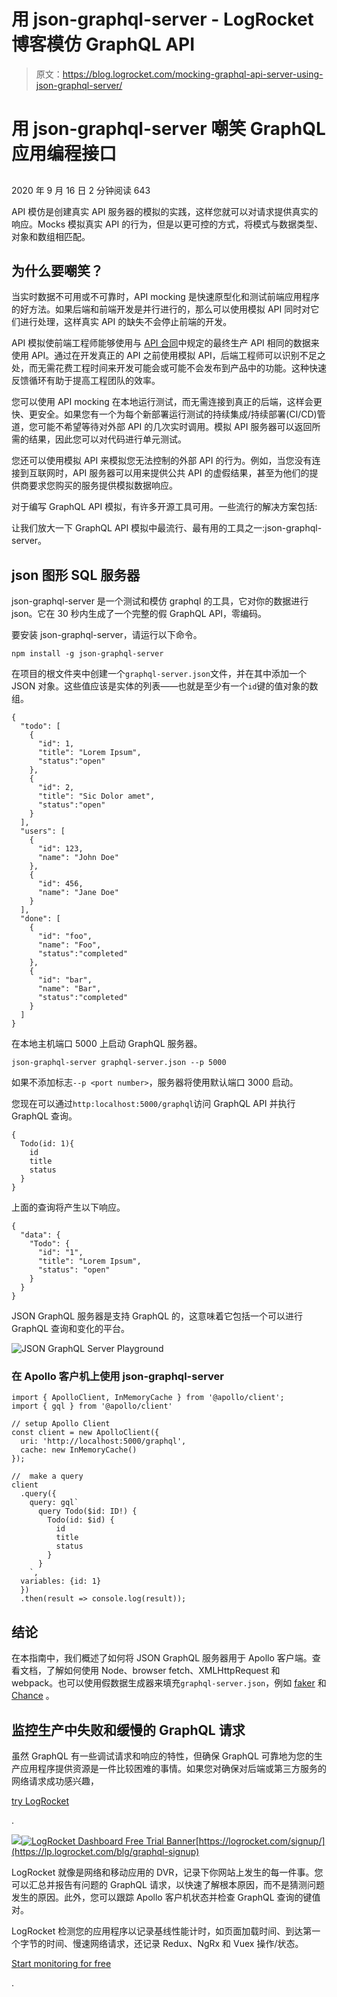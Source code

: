 # 用 json-graphql-server - LogRocket 博客模仿 GraphQL API

> 原文：<https://blog.logrocket.com/mocking-graphql-api-server-using-json-graphql-server/>

# 用 json-graphql-server 嘲笑 GraphQL 应用编程接口

## 

2020 年 9 月 16 日 2 分钟阅读 643

API 模仿是创建真实 API 服务器的模拟的实践，这样您就可以对请求提供真实的响应。Mocks 模拟真实 API 的行为，但是以更可控的方式，将模式与数据类型、对象和数组相匹配。

## 为什么要嘲笑？

当实时数据不可用或不可靠时，API mocking 是快速原型化和测试前端应用程序的好方法。如果后端和前端开发是并行进行的，那么可以使用模拟 API 同时对它们进行处理，这样真实 API 的缺失不会停止前端的开发。

API 模拟使前端工程师能够使用与 [API 合同](https://www.quora.com/What-is-an-API-contract-and-who-should-create-it-when-building-a-set-of-APIs)中规定的最终生产 API 相同的数据来使用 API。通过在开发真正的 API 之前使用模拟 API，后端工程师可以识别不足之处，而无需花费工程时间来开发可能会或可能不会发布到产品中的功能。这种快速反馈循环有助于提高工程团队的效率。

您可以使用 API mocking 在本地运行测试，而无需连接到真正的后端，这样会更快、更安全。如果您有一个为每个新部署运行测试的持续集成/持续部署(CI/CD)管道，您可能不希望等待对外部 API 的几次实时调用。模拟 API 服务器可以返回所需的结果，因此您可以对代码进行单元测试。

您还可以使用模拟 API 来模拟您无法控制的外部 API 的行为。例如，当您没有连接到互联网时，API 服务器可以用来提供公共 API 的虚假结果，甚至为他们的提供商要求您购买的服务提供模拟数据响应。

对于编写 GraphQL API 模拟，有许多开源工具可用。一些流行的解决方案包括:

让我们放大一下 GraphQL API 模拟中最流行、最有用的工具之一:json-graphql-server。

## json 图形 SQL 服务器

json-graphql-server 是一个测试和模仿 graphql 的工具，它对你的数据进行 json。它在 30 秒内生成了一个完整的假 GraphQL API，零编码。

要安装 json-graphql-server，请运行以下命令。

```
npm install -g json-graphql-server

```

在项目的根文件夹中创建一个`graphql-server.json`文件，并在其中添加一个 JSON 对象。这些值应该是实体的列表——也就是至少有一个`id`键的值对象的数组。

```
{
  "todo": [
    {
      "id": 1,
      "title": "Lorem Ipsum",
      "status":"open"
    },
    {
      "id": 2,
      "title": "Sic Dolor amet",
      "status":"open"
    }
  ],
  "users": [
    {
      "id": 123,
      "name": "John Doe"
    },
    {
      "id": 456,
      "name": "Jane Doe"
    }
  ],
  "done": [
    {
      "id": "foo",
      "name": "Foo",
      "status":"completed"
    },
    {
      "id": "bar",
      "name": "Bar",
      "status":"completed"
    }
  ]
}

```

在本地主机端口 5000 上启动 GraphQL 服务器。

```
json-graphql-server graphql-server.json --p 5000

```

如果不添加标志`--p <port number>`，服务器将使用默认端口 3000 启动。

您现在可以通过`http:localhost:5000/graphql`访问 GraphQL API 并执行 GraphQL 查询。

```
{
  Todo(id: 1){
    id
    title
    status
  }
}

```

上面的查询将产生以下响应。

```
{
  "data": {
    "Todo": {
      "id": "1",
      "title": "Lorem Ipsum",
      "status": "open"
    }
  }
}

```

JSON GraphQL 服务器是支持 GraphQL 的，这意味着它包括一个可以进行 GraphQL 查询和变化的平台。

![JSON GraphQL Server Playground](img/e5e0ef1f23f050ec9038d509bd15d80e.png)

### 在 Apollo 客户机上使用 json-graphql-server

```
import { ApolloClient, InMemoryCache } from '@apollo/client';
import { gql } from '@apollo/client'

// setup Apollo Client
const client = new ApolloClient({
  uri: 'http://localhost:5000/graphql',
  cache: new InMemoryCache()
});

//  make a query
client
  .query({
    query: gql`
      query Todo($id: ID!) {
        Todo(id: $id) {
          id
          title
          status
        }
      }
    `,
  variables: {id: 1}
  })
  .then(result => console.log(result));

```

## 结论

在本指南中，我们概述了如何将 JSON GraphQL 服务器用于 Apollo 客户端。查看文档，了解如何使用 Node、browser fetch、XMLHttpRequest 和 webpack。也可以使用假数据生成器来填充`graphql-server.json`，例如 [faker](https://www.npmjs.com/package/faker) 和 [Chance](https://chancejs.com/index.html) 。

## 监控生产中失败和缓慢的 GraphQL 请求

虽然 GraphQL 有一些调试请求和响应的特性，但确保 GraphQL 可靠地为您的生产应用程序提供资源是一件比较困难的事情。如果您对确保对后端或第三方服务的网络请求成功感兴趣，

[try LogRocket](https://lp.logrocket.com/blg/graphql-signup)

.

[![](img/432a3823c85b3fb72a206e6236a29f48.png)![LogRocket Dashboard Free Trial Banner](img/d6f5a5dd739296c1dd7aab3d5e77eeb9.png)](https://lp.logrocket.com/blg/graphql-signup)[https://logrocket.com/signup/](https://lp.logrocket.com/blg/graphql-signup)

LogRocket 就像是网络和移动应用的 DVR，记录下你网站上发生的每一件事。您可以汇总并报告有问题的 GraphQL 请求，以快速了解根本原因，而不是猜测问题发生的原因。此外，您可以跟踪 Apollo 客户机状态并检查 GraphQL 查询的键值对。

LogRocket 检测您的应用程序以记录基线性能计时，如页面加载时间、到达第一个字节的时间、慢速网络请求，还记录 Redux、NgRx 和 Vuex 操作/状态。

[Start monitoring for free](https://lp.logrocket.com/blg/graphql-signup)

.